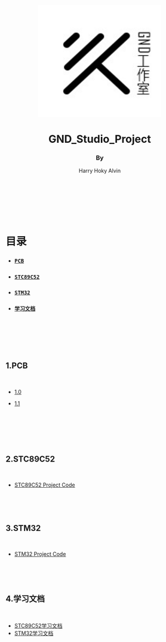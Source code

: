 <div align="center">
    <img src='./pic/GND-logo.jpg' height="300" width="330"/>
    <h1>
        GND_Studio_Project
    </h1>
    <h4>
        <h3>By</h3> Harry   Hoky   Alvin
    </h4>
</div>

<br>
<br>
<br>
<br>
<br>
<br>
<br>

# 目录
- [<h3>`PCB`</h3>](#PCB)

- [<h3>`STC89C52`</h3>](#STC89C52)

- [<h3>`STM32`</h3>](#STM32)

- [<h3>`学习文档`</h3>](#DOC)

<br>
<br>
<br>
<br>
</br>

<h2 id="PCB">1.PCB</h2>
<br>
    
- [1.0](./%E7%94%B5%E8%B7%AF%E5%9B%BE/GND_Studio%201.0/%E5%9C%B0%E7%BA%BF%E5%B7%A5%E4%BD%9C%E5%AE%A4-%E7%94%B5%E8%B7%AF%E6%9D%BF%20.pdf)

- [1.1](./%E7%94%B5%E8%B7%AF%E5%9B%BE/GND_Studio%201.1/GND_Studio.pdf)

<br>
<br>
<br>
<br>
</br>

<h2 id="STC89C52">2.STC89C52</h2>
<br>

- [STC89C52 Project Code](./STC89C52/)

<br>
<br>
<br>

<h2 id="STM32">3.STM32</h2>
<br>
    
- [STM32 Project Code](./STM32/)

<br>
<br>
<br>

<h2 id="DOC">4.学习文档</h2>
<br>

- [STC89C52学习文档](./%E5%AD%A6%E4%B9%A0%E6%96%87%E6%A1%A3/stc89c52%E5%AD%A6%E4%B9%A0%E6%96%87%E6%A1%A3)
- [STM32学习文档](./%E5%AD%A6%E4%B9%A0%E6%96%87%E6%A1%A3/stc89c52%E5%AD%A6%E4%B9%A0%E6%96%87%E6%A1%A3)
<br>
<br>
<br>
<br>
</br>

